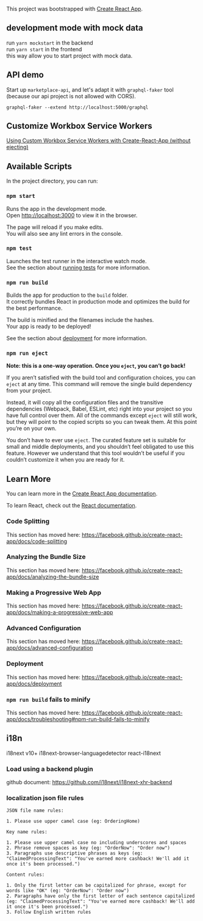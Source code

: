 This project was bootstrapped with [Create React App](https://github.com/facebook/create-react-app).

## development mode with mock data

run `yarn mockstart` in the backend <br>
run `yarn start` in the frontend <br>
this way allow you to start project with mock data.

## API demo

Start up `marketplace-api`, and let's adapt it with `graphql-faker` tool (because our api project is not allowed with CORS).

```
graphql-faker --extend http://localhost:5000/graphql
```

## Customize Workbox Service Workers

[Using Custom Workbox Service Workers with Create-React-App (without ejecting)
](https://karannagupta.com/using-custom-workbox-service-workers-with-create-react-app/)

## Available Scripts

In the project directory, you can run:

### `npm start`

Runs the app in the development mode.<br>
Open [http://localhost:3000](http://localhost:3000) to view it in the browser.

The page will reload if you make edits.<br>
You will also see any lint errors in the console.

### `npm test`

Launches the test runner in the interactive watch mode.<br>
See the section about [running tests](https://facebook.github.io/create-react-app/docs/running-tests) for more information.

### `npm run build`

Builds the app for production to the `build` folder.<br>
It correctly bundles React in production mode and optimizes the build for the best performance.

The build is minified and the filenames include the hashes.<br>
Your app is ready to be deployed!

See the section about [deployment](https://facebook.github.io/create-react-app/docs/deployment) for more information.

### `npm run eject`

**Note: this is a one-way operation. Once you `eject`, you can’t go back!**

If you aren’t satisfied with the build tool and configuration choices, you can `eject` at any time. This command will remove the single build dependency from your project.

Instead, it will copy all the configuration files and the transitive dependencies (Webpack, Babel, ESLint, etc) right into your project so you have full control over them. All of the commands except `eject` will still work, but they will point to the copied scripts so you can tweak them. At this point you’re on your own.

You don’t have to ever use `eject`. The curated feature set is suitable for small and middle deployments, and you shouldn’t feel obligated to use this feature. However we understand that this tool wouldn’t be useful if you couldn’t customize it when you are ready for it.

## Learn More

You can learn more in the [Create React App documentation](https://facebook.github.io/create-react-app/docs/getting-started).

To learn React, check out the [React documentation](https://reactjs.org/).

### Code Splitting

This section has moved here: https://facebook.github.io/create-react-app/docs/code-splitting

### Analyzing the Bundle Size

This section has moved here: https://facebook.github.io/create-react-app/docs/analyzing-the-bundle-size

### Making a Progressive Web App

This section has moved here: https://facebook.github.io/create-react-app/docs/making-a-progressive-web-app

### Advanced Configuration

This section has moved here: https://facebook.github.io/create-react-app/docs/advanced-configuration

### Deployment

This section has moved here: https://facebook.github.io/create-react-app/docs/deployment

### `npm run build` fails to minify

This section has moved here: https://facebook.github.io/create-react-app/docs/troubleshooting#npm-run-build-fails-to-minify

## i18n

i18next v10+
i18next-browser-languagedetector
react-i18next

### Load using a backend plugin

github document: https://github.com/i18next/i18next-xhr-backend

### localization json file rules

```
JSON file name rules:

1. Please use upper camel case (eg: OrderingHome)

Key name rules:

1. Please use upper camel case no including underscores and spaces
2. Phrase remove spaces as key (eg: "OrderNow": "Order now")
3. Paragraphs use descriptive phrases as keys (eg: "ClaimedProcessingText": "You've earned more cashback! We'll add it once it's been processed.")

Content rules:

1. Only the first letter can be capitalized for phrase, except for words like "OK" (eg: "OrderNow": "Order now")
2. Paragraphs have only the first letter of each sentence capitalized (eg: "ClaimedProcessingText": "You've earned more cashback! We'll add it once it's been processed.")
3. Follow English written rules
```
